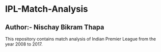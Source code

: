 # IPL-Match-Analysis
## Author:- Nischay Bikram Thapa
This repository contains match analysis of Indian Premier League from the year 2008 to 2017.
